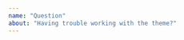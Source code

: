 ```yaml
---
name: "Question"
about: "Having trouble working with the theme?"
---
```


<!--
  Before opening a new issue please:
  
  - Verify you have the latest versions of Jekyll and So Simple 
    installed by running `bundle update`.
  - Thoroughly read the theme's documentation at
    https://github.com/eagle705/Note
  - Search all issues at https://github.com/eagle705/Note/issues 
    for solutions and to avoid duplication.
  - Ask for help at https://talk.jekyllrb.com/
  
  After exhausting these suggestions ask your question below.

  NOTE: Please provide a code repository, gist, code snippet, sample files, or 
  screenshots to triage your issue.
-->

